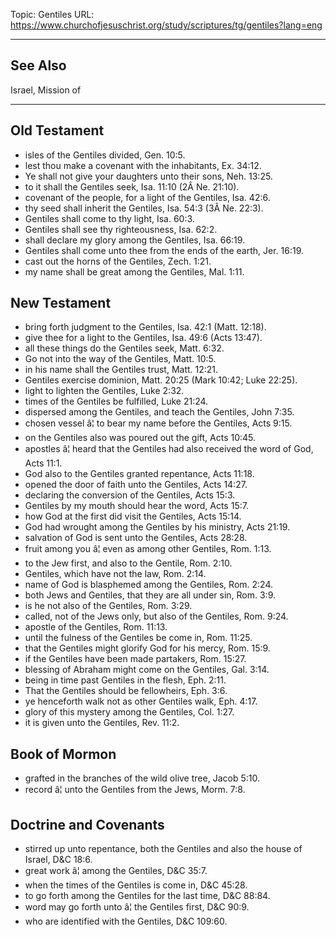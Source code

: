 Topic: Gentiles
URL: https://www.churchofjesuschrist.org/study/scriptures/tg/gentiles?lang=eng

---

## See Also

Israel, Mission of

---

## Old Testament

- isles of the Gentiles divided, Gen. 10:5.
- lest thou make a covenant with the inhabitants, Ex. 34:12.
- Ye shall not give your daughters unto their sons, Neh. 13:25.
- to it shall the Gentiles seek, Isa. 11:10 (2Â Ne. 21:10).
- covenant of the people, for a light of the Gentiles, Isa. 42:6.
- thy seed shall inherit the Gentiles, Isa. 54:3 (3Â Ne. 22:3).
- Gentiles shall come to thy light, Isa. 60:3.
- Gentiles shall see thy righteousness, Isa. 62:2.
- shall declare my glory among the Gentiles, Isa. 66:19.
- Gentiles shall come unto thee from the ends of the earth, Jer. 16:19.
- cast out the horns of the Gentiles, Zech. 1:21.
- my name shall be great among the Gentiles, Mal. 1:11.

## New Testament

- bring forth judgment to the Gentiles, Isa. 42:1 (Matt. 12:18).
- give thee for a light to the Gentiles, Isa. 49:6 (Acts 13:47).
- all these things do the Gentiles seek, Matt. 6:32.
- Go not into the way of the Gentiles, Matt. 10:5.
- in his name shall the Gentiles trust, Matt. 12:21.
- Gentiles exercise dominion, Matt. 20:25 (Mark 10:42; Luke 22:25).
- light to lighten the Gentiles, Luke 2:32.
- times of the Gentiles be fulfilled, Luke 21:24.
- dispersed among the Gentiles, and teach the Gentiles, John 7:35.
- chosen vessel â¦ to bear my name before the Gentiles, Acts 9:15.
- on the Gentiles also was poured out the gift, Acts 10:45.
- apostles â¦ heard that the Gentiles had also received the word of God, Acts 11:1.
- God also to the Gentiles granted repentance, Acts 11:18.
- opened the door of faith unto the Gentiles, Acts 14:27.
- declaring the conversion of the Gentiles, Acts 15:3.
- Gentiles by my mouth should hear the word, Acts 15:7.
- how God at the first did visit the Gentiles, Acts 15:14.
- God had wrought among the Gentiles by his ministry, Acts 21:19.
- salvation of God is sent unto the Gentiles, Acts 28:28.
- fruit among you â¦ even as among other Gentiles, Rom. 1:13.
- to the Jew first, and also to the Gentile, Rom. 2:10.
- Gentiles, which have not the law, Rom. 2:14.
- name of God is blasphemed among the Gentiles, Rom. 2:24.
- both Jews and Gentiles, that they are all under sin, Rom. 3:9.
- is he not also of the Gentiles, Rom. 3:29.
- called, not of the Jews only, but also of the Gentiles, Rom. 9:24.
- apostle of the Gentiles, Rom. 11:13.
- until the fulness of the Gentiles be come in, Rom. 11:25.
- that the Gentiles might glorify God for his mercy, Rom. 15:9.
- if the Gentiles have been made partakers, Rom. 15:27.
- blessing of Abraham might come on the Gentiles, Gal. 3:14.
- being in time past Gentiles in the flesh, Eph. 2:11.
- That the Gentiles should be fellowheirs, Eph. 3:6.
- ye henceforth walk not as other Gentiles walk, Eph. 4:17.
- glory of this mystery among the Gentiles, Col. 1:27.
- it is given unto the Gentiles, Rev. 11:2.

## Book of Mormon

- grafted in the branches of the wild olive tree, Jacob 5:10.
- record â¦ unto the Gentiles from the Jews, Morm. 7:8.

## Doctrine and Covenants

- stirred up unto repentance, both the Gentiles and also the house of Israel, D&C 18:6.
- great work â¦ among the Gentiles, D&C 35:7.
- when the times of the Gentiles is come in, D&C 45:28.
- to go forth among the Gentiles for the last time, D&C 88:84.
- word may go forth unto â¦ the Gentiles first, D&C 90:9.
- who are identified with the Gentiles, D&C 109:60.

